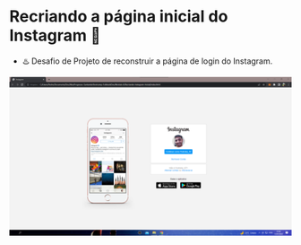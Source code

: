 # Recriando a página inicial do Instagram 📸


 - ♨️ Desafio de Projeto de reconstruir a página de login do Instagram. 

<img src= "img/projetoimagem.png" width= "800">
